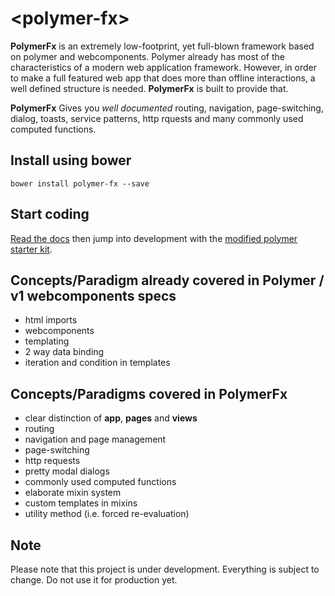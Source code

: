 # \<polymer-fx\>

**PolymerFx** is an extremely low-footprint, yet full-blown framework based on polymer and webcomponents. Polymer already has most of the
characteristics of a modern web application framework. However, in order to make a full featured web app that does more than offline
interactions, a well defined structure is needed. **PolymerFx** is built to provide that.

**PolymerFx** Gives you *well documented* routing, navigation, page-switching, dialog, toasts, service patterns, http rquests and many commonly used computed functions.

## Install using bower

```
bower install polymer-fx --save
```

## Start coding

[Read the docs](docs) then jump into development with the [modified polymer starter kit](example/starter).

## Concepts/Paradigm already covered in Polymer / v1 webcomponents specs

* html imports
* webcomponents
* templating
* 2 way data binding
* iteration and condition in templates

## Concepts/Paradigms covered in PolymerFx

* clear distinction of **app**, **pages** and **views**
* routing
* navigation and page management
* page-switching
* http requests
* pretty modal dialogs
* commonly used computed functions
* elaborate mixin system
* custom templates in mixins
* utility method (i.e. forced re-evaluation)

## Note

Please note that this project is under development. Everything is subject to change. Do not use it for production yet.

